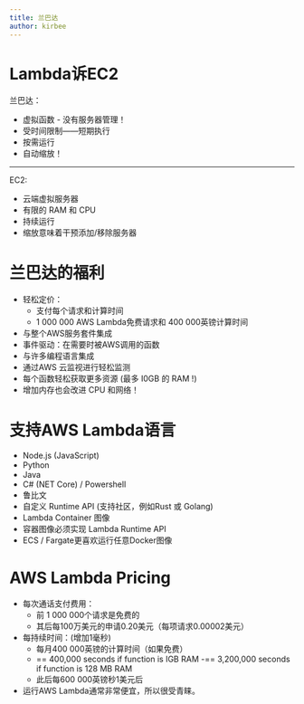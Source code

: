 ```yaml
---
title: 兰巴达
author: kirbee
---
```


# Lambda诉EC2

兰巴达：

- 虚拟函数 - 没有服务器管理！
- 受时间限制――短期执行
- 按需运行
- 自动缩放！

---

EC2:

- 云端虚拟服务器
- 有限的 RAM 和 CPU
- 持续运行
- 缩放意味着干预添加/移除服务器

# 兰巴达的福利

- 轻松定价：
  - 支付每个请求和计算时间
  - 1 000 000 AWS Lambda免费请求和 400 000英镑计算时间
- 与整个AWS服务套件集成
- 事件驱动：在需要时被AWS调用的函数
- 与许多编程语言集成
- 通过AWS 云监视进行轻松监测
- 每个函数轻松获取更多资源 (最多 I0GB 的 RAM !)
- 增加内存也会改进 CPU 和网络！

# 支持AWS Lambda语言

- Node.js (JavaScript)
- Python
- Java
- C# (NET Core) / Powershell
- 鲁比文
- 自定义 Runtime API (支持社区，例如Rust 或 Golang)
- Lambda Container 图像
- 容器图像必须实现 Lambda Runtime API
- ECS / Fargate更喜欢运行任意Docker图像

# AWS Lambda Pricing

- 每次通话支付费用：
  - 前 1 000 000个请求是免费的
  - 其后每100万美元的申请0.20美元（每项请求0.00002美元）
- 每持续时间：(增加1毫秒)
  - 每月400 000英镑的计算时间（如果免费）
  - \== 400,000 seconds if function is IGB RAM
    -== 3,200,000 seconds if function is 128 MB RAM
  - 此后每600 000英镑秒1美元后
- 运行AWS Lambda通常非常便宜，所以很受青睐。
